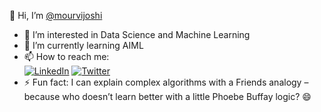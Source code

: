 👋 Hi, I’m [@mourvijoshi](https://github.com/mourvijoshi)  
- 👀 I’m interested in Data Science and Machine Learning  
- 🌱 I’m currently learning AIML  
- 📫 How to reach me:  
  [![LinkedIn](./images/linkedin-icon.png)](https://www.linkedin.com/in/mourvi-joshi-4ab09a209/) 
  [![Twitter](./images/twitter-icon.png)](https://x.com/MourviJ) 
- ⚡ Fun fact: I can explain complex algorithms with a Friends analogy – because who doesn’t learn better with a little Phoebe Buffay logic? 😄


<!---
mourvijoshi/mourvijoshi is a ✨ special ✨ repository because its `README.md` (this file) appears on your GitHub profile.
You can click the Preview link to take a look at your changes.
--->
